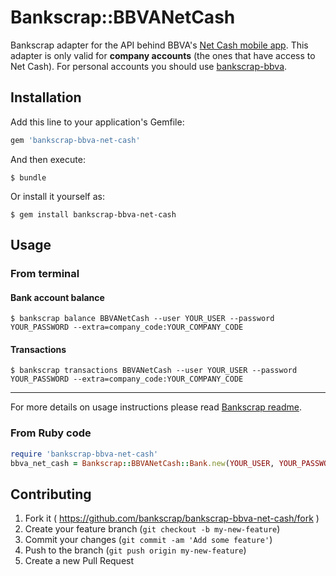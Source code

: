 # Bankscrap::BBVANetCash

Bankscrap adapter for the API behind BBVA's [Net Cash mobile app](https://play.google.com/store/apps/details?id=com.bbva.netcash).
This adapter is only valid for **company accounts** (the ones that have access to Net Cash). For personal accounts 
you should use [bankscrap-bbva](https://github.com/bankscrap/bankscrap-bbva).

## Installation

Add this line to your application's Gemfile:

```ruby
gem 'bankscrap-bbva-net-cash'
```

And then execute:

    $ bundle

Or install it yourself as:

    $ gem install bankscrap-bbva-net-cash

## Usage

### From terminal
#### Bank account balance

    $ bankscrap balance BBVANetCash --user YOUR_USER --password YOUR_PASSWORD --extra=company_code:YOUR_COMPANY_CODE


#### Transactions

    $ bankscrap transactions BBVANetCash --user YOUR_USER --password YOUR_PASSWORD --extra=company_code:YOUR_COMPANY_CODE

---

For more details on usage instructions please read [Bankscrap readme](https://github.com/bankscrap/bankscrap/#usage).

### From Ruby code


```ruby
require 'bankscrap-bbva-net-cash'
bbva_net_cash = Bankscrap::BBVANetCash::Bank.new(YOUR_USER, YOUR_PASSWORD, extra_args: {company_code: YOUR_COMPANY_CODE})
```


## Contributing

1. Fork it ( https://github.com/bankscrap/bankscrap-bbva-net-cash/fork )
2. Create your feature branch (`git checkout -b my-new-feature`)
3. Commit your changes (`git commit -am 'Add some feature'`)
4. Push to the branch (`git push origin my-new-feature`)
5. Create a new Pull Request
